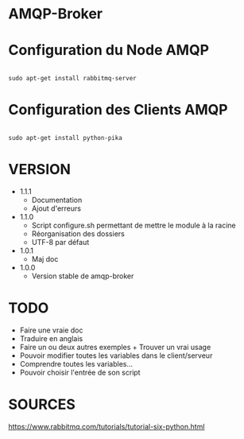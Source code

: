 # AMQP-Broker

# Configuration du Node AMQP

<code bash>
sudo apt-get install rabbitmq-server
</code>

# Configuration des Clients AMQP

<code bash>
sudo apt-get install python-pika
</code>

# VERSION

  - 1.1.1
    * Documentation
    * Ajout d'erreurs
  - 1.1.0
    * Script configure.sh permettant de mettre le module à la racine
    * Réorganisation des dossiers
    * UTF-8 par défaut
  - 1.0.1
    * Maj doc
  - 1.0.0
    * Version stable de amqp-broker

# TODO

  - Faire une vraie doc
  - Traduire en anglais
  - Faire un ou deux autres exemples + Trouver un vrai usage
  - Pouvoir modifier toutes les variables dans le client/serveur
  - Comprendre toutes les variables...
  - Pouvoir choisir l'entrée de son script

# SOURCES

https://www.rabbitmq.com/tutorials/tutorial-six-python.html
